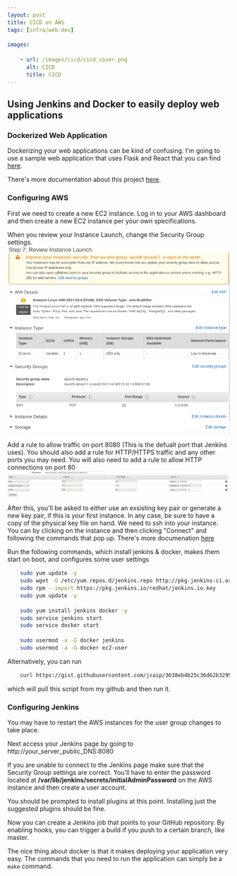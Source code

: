 ```yaml
---
layout: post
title: CICD on AWS
tags: [infra/web-dev]

images:

    - url: /images/cicd/cicd_cover.png
      alt: CICD
      title: CICD
---
```


## Using Jenkins and Docker to easily deploy web applications

### Dockerized Web Application
Dockerizing your web applications can be kind of confusing. I'm going to use a sample web application that uses Flask and React that you can find [here](https://github.com/jcaip/react_flask_dockerized).

There's more documentation about this project [here]().

### Configuring AWS

First we need to create a new EC2 instance. Log in to your AWS dashboard and then create a new EC2 instance per your own specifications.

When you review your Instance Launch, change the Security Group settings.
![page](/images/cicd/aws_instance.png)

Add a rule to allow traffic on port 8080 (This is the defualt port that Jenkins uses). You should also add a rule for HTTP/HTTPS traffic and any other ports you may need. You will also need to add a rule to allow HTTP connections on port 80
![settings](/images/cicd/security_group_after.png)

After this, you'll be asked to either use an exsisting key pair or generate a new key pair, if this is your first instance. In any case, be sure to have a copy of the physical key file on hand. 
We need to ssh into your instance. You can by clicking on the instance and then clicking "Connect" and following the commands that pop up.
There's more documenation [here](https://docs.aws.amazon.com/AWSEC2/latest/UserGuide/AccessingInstancesLinux.html)

Run the following commands, which install jenkins & docker, makes them start on boot, and configures some user settings

```bash
    sudo yum update -y
    sudo wget -O /etc/yum.repos.d/jenkins.repo http://pkg.jenkins-ci.org/redhat/jenkins.repo
    sudo rpm --import https://pkg.jenkins.io/redhat/jenkins.io.key
    sudo yum update -y

    sudo yum install jenkins docker -y
    sudo service jenkins start
    sudo service docker start

    sudo usermod -a -G docker jenkins
    sudo usermod -a -G docker ec2-user
```

Alternatively, you can run 
```bash 
    curl https://gist.githubusercontent.com/jcaip/3638eb4b25c36d62b329942e493a1f2d/raw/b021640532b5e7fee8ce6e4ba6da66ec00e448a2/run.sh | bash
```
which will pull this script from my github and then run it.

### Configuring Jenkins
You may have to restart the AWS instances for the user group changes to take place. 

Next access your Jenkins page by going to http://your_server_public_DNS:8080

If you are unable to connect to the Jenkins page make sure that the Security Group settings are correct.
You'll have to enter the password located at **/var/lib/jenkins/secrets/initialAdminPassword** on the AWS instance and then create a user account.

You should be prompted to install plugins at this point. Installing just the suggested plugins should be fine. 

Now you can create a Jenkins job that points to your GitHub repository. By enabling hooks, you can trigger a build if you push to a certain branch, like master. 

The nice thing about docker is that it makes deploying your application very easy. The commands that you need to run the application can simply be a `make` command.
